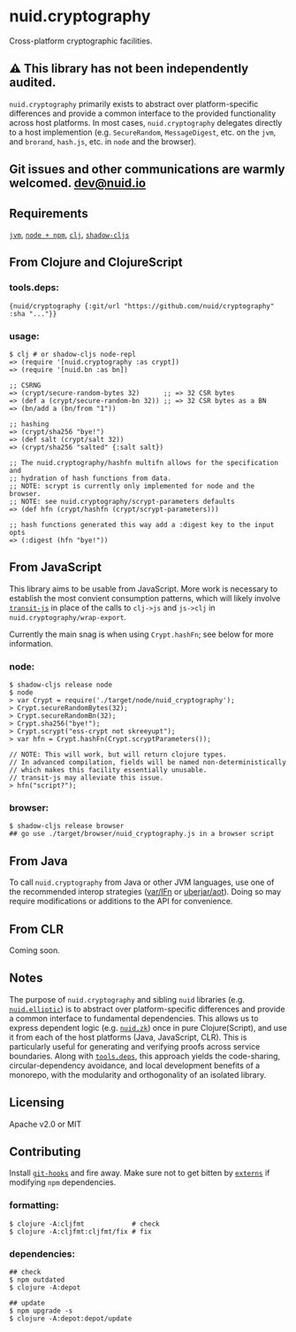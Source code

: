 # nuid.cryptography

Cross-platform cryptographic facilities.

## ⚠️  This library has not been independently audited.

`nuid.cryptography` primarily exists to abstract over platform-specific differences and provide a common interface to the provided functionality across host platforms. In most cases, `nuid.cryptography` delegates directly to a host implemention (e.g. `SecureRandom`, `MessageDigest`, etc. on the `jvm`, and `brorand`, `hash.js`, etc. in `node` and the browser).

## Git issues and other communications are warmly welcomed. [dev@nuid.io](mailto:dev@nuid.io)

## Requirements

[`jvm`](https://www.java.com/en/download/), [`node + npm`](https://nodejs.org/en/download/), [`clj`](https://clojure.org/guides/getting_started), [`shadow-cljs`](https://shadow-cljs.github.io/docs/UsersGuide.html#_installation)

## From Clojure and ClojureScript

### tools.deps:

`{nuid/cryptography {:git/url "https://github.com/nuid/cryptography" :sha "..."}}`

### usage:

```
$ clj # or shadow-cljs node-repl
=> (require '[nuid.cryptography :as crypt])
=> (require '[nuid.bn :as bn])

;; CSRNG
=> (crypt/secure-random-bytes 32)      ;; => 32 CSR bytes
=> (def a (crypt/secure-random-bn 32)) ;; => 32 CSR bytes as a BN
=> (bn/add a (bn/from "1"))

;; hashing
=> (crypt/sha256 "bye!")
=> (def salt (crypt/salt 32))
=> (crypt/sha256 "salted" {:salt salt})

;; The nuid.cryptography/hashfn multifn allows for the specification and
;; hydration of hash functions from data.
;; NOTE: scrypt is currently only implemented for node and the browser.
;; NOTE: see nuid.cryptography/scrypt-parameters defaults
=> (def hfn (crypt/hashfn (crypt/scrypt-parameters)))

;; hash functions generated this way add a :digest key to the input opts
=> (:digest (hfn "bye!"))
```

## From JavaScript

This library aims to be usable from JavaScript. More work is necessary to establish the most convient consumption patterns, which will likely involve [`transit-js`](https://github.com/cognitect/transit-js) in place of the calls to `clj->js` and `js->clj` in `nuid.cryptography/wrap-export`.

Currently the main snag is when using `Crypt.hashFn`; see below for more information.

### node:

```
$ shadow-cljs release node
$ node
> var Crypt = require('./target/node/nuid_cryptography');
> Crypt.secureRandomBytes(32);
> Crypt.secureRandomBn(32);
> Crypt.sha256("bye!");
> Crypt.scrypt("ess-crypt not skreeyupt");
> var hfn = Crypt.hashFn(Crypt.scryptParameters());

// NOTE: This will work, but will return clojure types.
// In advanced compilation, fields will be named non-deterministically
// which makes this facility essentially unusable.
// transit-js may alleviate this issue.
> hfn("script?");
```

### browser:

```
$ shadow-cljs release browser
## go use ./target/browser/nuid_cryptography.js in a browser script
```

## From Java

To call `nuid.cryptography` from Java or other JVM languages, use one of the recommended interop strategies ([var/IFn](https://clojure.org/reference/java_interop#_calling_clojure_from_java) or [uberjar/aot](https://push-language.hampshire.edu/t/calling-clojure-code-from-java/865)). Doing so may require modifications or additions to the API for convenience.

## From CLR

Coming soon.

## Notes

The purpose of `nuid.cryptography` and sibling `nuid` libraries (e.g. [`nuid.elliptic`](https://github.com/nuid/elliptic)) is to abstract over platform-specific differences and provide a common interface to fundamental dependencies. This allows us to express dependent logic (e.g. [`nuid.zk`](https://github.com/nuid/zk)) once in pure Clojure(Script), and use it from each of the host platforms (Java, JavaScript, CLR). This is particularly useful for generating and verifying proofs across service boundaries. Along with [`tools.deps`](https://clojure.org/guides/deps_and_cli), this approach yields the code-sharing, circular-dependency avoidance, and local development benefits of a monorepo, with the modularity and orthogonality of an isolated library.

## Licensing

Apache v2.0 or MIT

## Contributing

Install [`git-hooks`](https://github.com/icefox/git-hooks) and fire away. Make sure not to get bitten by [`externs`](https://clojurescript.org/guides/externs) if modifying `npm` dependencies.

### formatting:

```
$ clojure -A:cljfmt            # check
$ clojure -A:cljfmt:cljfmt/fix # fix
```

### dependencies:

```
## check
$ npm outdated
$ clojure -A:depot

## update
$ npm upgrade -s
$ clojure -A:depot:depot/update
```
